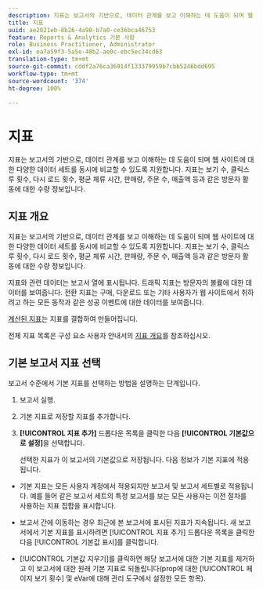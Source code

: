 ```yaml
---
description: 지표는 보고서의 기반으로, 데이터 관계를 보고 이해하는 데 도움이 되며 웹 사이트에 대한 다양한 데이터 세트를 동시에 비교할 수 있도록 지원합니다. 지표는 보기 수, 클릭스루 횟수, 다시 로드 횟수, 평균 체류 시간, 판매량, 주문 수, 매출액 등과 같은 방문자 활동에 대한 수량 정보입니다.
title: 지표
uuid: ae2021eb-8b26-4a98-b7a0-ce36bca46753
feature: Reports & Analytics 기본 사항
role: Business Practitioner, Administrator
exl-id: ea7a59f3-5a5e-48b2-ae0c-ebc5ec34cd63
translation-type: tm+mt
source-git-commit: cddf2a76ca36914f133379959b7cbb5246bdd695
workflow-type: tm+mt
source-wordcount: '374'
ht-degree: 100%

---
```


# 지표

지표는 보고서의 기반으로, 데이터 관계를 보고 이해하는 데 도움이 되며 웹 사이트에 대한 다양한 데이터 세트를 동시에 비교할 수 있도록 지원합니다. 지표는 보기 수, 클릭스루 횟수, 다시 로드 횟수, 평균 체류 시간, 판매량, 주문 수, 매출액 등과 같은 방문자 활동에 대한 수량 정보입니다.

## 지표 개요

지표는 보고서의 기반으로, 데이터 관계를 보고 이해하는 데 도움이 되며 웹 사이트에 대한 다양한 데이터 세트를 동시에 비교할 수 있도록 지원합니다. 지표는 보기 수, 클릭스루 횟수, 다시 로드 횟수, 평균 체류 시간, 판매량, 주문 수, 매출액 등과 같은 방문자 활동에 대한 수량 정보입니다.

지표와 관련 데이터는 보고서 열에 표시됩니다. 트래픽 지표는 방문자의 볼륨에 대한 데이터를 보여줍니다. 전환 지표는 구매, 다운로드 또는 기타 사용자가 웹 사이트에서 취하려고 하는 모든 동작과 같은 성공 이벤트에 대한 데이터를 보여줍니다. 

[계산된 지표](/help/components/c-calcmetrics/cm-overview.md)는 지표를 결합하여 만들어집니다.

전체 지표 목록은 구성 요소 사용자 안내서의 [지표 개요](/help/components/metrics/overview.md)를 참조하십시오.

## 기본 보고서 지표 선택

보고서 수준에서 기본 지표를 선택하는 방법을 설명하는 단계입니다.

<!-- 

t_metrics_set_default.xml

 -->

1. 보고서 실행.
1. 기본 지표로 저장할 지표를 추가합니다.
1. **[!UICONTROL 지표 추가]** 드롭다운 목록을 클릭한 다음 **[!UICONTROL 기본값으로 설정]**&#x200B;을 선택합니다.

   선택한 지표가 이 보고서의 기본값으로 저장됩니다. 다음 정보가 기본 지표에 적용됩니다.

* 기본 지표는 모든 사용자 계정에서 적용되지만 보고서 및 보고서 세트별로 적용됩니다. 예를 들어 같은 보고서 세트의 특정 보고서를 보는 모든 사용자는 이전 절차를 사용하는 지표 집합을 표시합니다.
* 보고서 간에 이동하는 경우 최근에 본 보고서에 표시된 지표가 지속됩니다. 새 보고서에서 기본 지표를 표시하려면 [!UICONTROL 지표 추가] 드롭다운 목록을 클릭한 다음 [!UICONTROL 기본값 표시]를 클릭합니다.

* [!UICONTROL 기본값 지우기]를 클릭하면 해당 보고서에 대한 기본 지표를 제거하고 이 보고서에 대한 원래 기본 지표로 되돌립니다(prop에 대한 [!UICONTROL 페이지 보기 횟수] 및 eVar에 대해 관리 도구에서 설정한 모든 항목).
